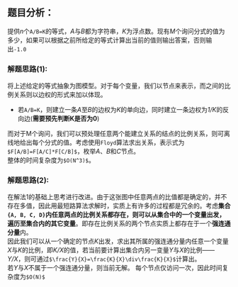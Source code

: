 ## 题目分析：
提供*n*个`A/B=K`的等式，*A*与*B*都为字符串，*K*为浮点数。现有*M*个询问分式的值为多少，如果可以根据之前所给定的等式计算出当前的值则输出答案，否则输出`-1.0`

### 解题思路(1): 
将上述给定的等式抽象为图模型。对于每个变量，我们以节点来表示，而之间的比例关系则以边权的形式来加以体现。  
+ 若`A/B=K`，则建立一条*A*至*B*的边权为*K*的单向边，同时建立一条边权为*1/K*的反向边(**需要预先判断K是否为0**)  

而对于M个询问，我们可以预处理任意两个能建立关系的结点的比例关系，则可离线地给出每个分式的值。考虑使用`Floyd`算法求出关系，表示式为`$F[A/B]=F[A/C]*F[C/B]$`，枚举*A*、*B*和*C*节点。  
整体的时间复杂度为`$O(N^3)$`。
### 解题思路(2):   
在解法1的基础上思考进行改进。由于这张图中任意两点的比值都是确定的，并不存在多值，因此用最短路算法求解时，实质上有许多的过程都是冗余的。考虑**集合`{A, B, C, D}`内任意两点的比例关系都存在，则可以从集合中的一个变量出发，遍历至集合内的其它变量**。即存在比例关系的两个节点实质上都存在于一个**强连通分量**内。  
因此我们可以从一个确定的节点*K*出发，求出其所属的强连通分量内任意一个变量*X*与*K*的比例，即*K/X*的值，若当前要计算出集合内另一变量*Y*与*X*的比例——*Y/X*，则可通过`$\frac{Y}{X}=\frac{K}{X}\div\frac{K}{X}$`计算出。  
若*Y*与*X*不属于一个强连通分量，则当前无解。
每个节点仅访问一次，因此时间复杂度为`$O(N)$`
